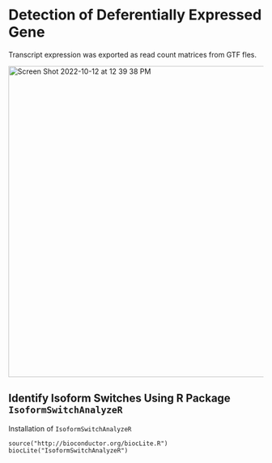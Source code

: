 # Detection of Deferentially Expressed Gene

Transcript expression was exported as read count matrices from GTF fles.

<img width="614" alt="Screen Shot 2022-10-12 at 12 39 38 PM" src="https://user-images.githubusercontent.com/100873921/195411249-f98bf2bf-0899-4d78-a310-adb43de7af2e.png">

## Identify Isoform Switches Using R Package `IsoformSwitchAnalyzeR`

Installation of `IsoformSwitchAnalyzeR`
```
source("http://bioconductor.org/biocLite.R")
biocLite("IsoformSwitchAnalyzeR")
```
